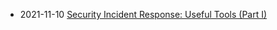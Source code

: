 * 2021-11-10 [Security Incident Response: Useful Tools (Part I)](/2021-11-10-tools-incident-response/?utm_source=blog&utm_medium=blog&utm_content=recent)
